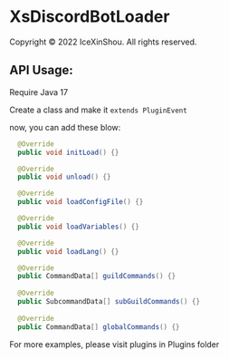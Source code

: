 # XsDiscordBotLoader

Copyright © 2022 IceXinShou. All rights reserved.

## API Usage:

Require Java 17

Create a class and make it `extends PluginEvent`

now, you can add these blow:

```java
  @Override
  public void initLoad() {}

  @Override
  public void unload() {}

  @Override
  public void loadConfigFile() {}

  @Override
  public void loadVariables() {}

  @Override
  public void loadLang() {}

  @Override
  public CommandData[] guildCommands() {}
  
  @Override
  public SubcommandData[] subGuildCommands() {}
  
  @Override
  public CommandData[] globalCommands() {}
```

For more examples, please visit plugins in Plugins folder 

